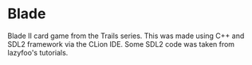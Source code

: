 # Blade
Blade II card game from the Trails series.
This was made using C++ and SDL2 framework via the CLion IDE. 
Some SDL2 code was taken from lazyfoo's tutorials.